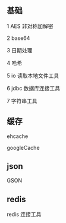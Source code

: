 ## 基础 ##
1 AES 非对称加解密

2 base64

3 日期处理

4 哈希

5 io 读取本地文件工具

6 jdbc 数据库连接工具

7 字符串工具

## 缓存 ##
ehcache

googleCache

## json ##

GSON

## redis ##

redis 连接工具